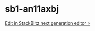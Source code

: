 # sb1-an11axbj

[Edit in StackBlitz next generation editor ⚡️](https://stackblitz.com/~/github.com/KhawajaAbdulRehmanGit/sb1-an11axbj)